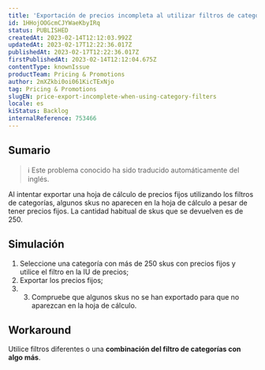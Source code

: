 ```yaml
---
title: 'Exportación de precios incompleta al utilizar filtros de categorías'
id: 1HHojOOGcmCJYWaeKbyIRq
status: PUBLISHED
createdAt: 2023-02-14T12:12:03.992Z
updatedAt: 2023-02-17T12:22:36.017Z
publishedAt: 2023-02-17T12:22:36.017Z
firstPublishedAt: 2023-02-14T12:12:04.675Z
contentType: knownIssue
productTeam: Pricing & Promotions
author: 2mXZkbi0oi061KicTExNjo
tag: Pricing & Promotions
slugEN: price-export-incomplete-when-using-category-filters
locale: es
kiStatus: Backlog
internalReference: 753466
---
```


## Sumario

>ℹ️ Este problema conocido ha sido traducido automáticamente del inglés.


Al intentar exportar una hoja de cálculo de precios fijos utilizando los filtros de categorías, algunos skus no aparecen en la hoja de cálculo a pesar de tener precios fijos. La cantidad habitual de skus que se devuelven es de 250.


##

## Simulación



1. Seleccione una categoría con más de 250 skus con precios fijos y utilice el filtro en la IU de precios;
2. Exportar los precios fijos;
3. 3. Compruebe que algunos skus no se han exportado para que no aparezcan en la hoja de cálculo.



## Workaround


Utilice filtros diferentes o una **combinación del filtro de categorías con algo más**.





